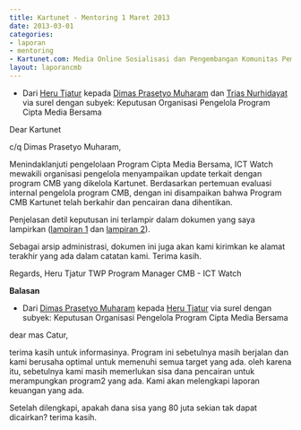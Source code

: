 ```yaml
---
title: Kartunet - Mentoring 1 Maret 2013
date: 2013-03-01
categories:
- laporan
- mentoring
- Kartunet.com: Media Online Sosialisasi dan Pengembangan Komunitas Pemuda dengan Disabilitas
layout: laporancmb
---
```


* Dari [Heru Tjatur](http://wiki.ciptamedia.org/wiki/Heru_Tjatur) kepada [Dimas Prasetyo Muharam](http://wiki.ciptamedia.org/wiki/Dimas_Prasetyo_Muharam) dan [Trias Nurhidayat](http://wiki.ciptamedia.org/wiki/Trias_Nurhidayat) via surel dengan subyek: Keputusan Organisasi Pengelola Program Cipta Media Bersama

Dear Kartunet

c/q Dimas Prasetyo Muharam,

Menindaklanjuti pengelolaan Program Cipta Media Bersama, ICT Watch mewakili organisasi pengelola menyampaikan update terkait dengan program CMB yang dikelola Kartunet. Berdasarkan pertemuan evaluasi internal pengelola program CMB, dengan ini disampaikan bahwa Program CMB Kartunet telah berkahir dan pencairan dana dihentikan.

Penjelasan detil keputusan ini terlampir dalam dokumen yang saya lampirkan ([lampiran 1](http://ciptamedia.org/wiki/Berkas:Surat_ICT_Watch_utk_Kartunet_hal_1_dari_2_hal.png) dan [lampiran 2](http://ciptamedia.org/wiki/Berkas:Surat_ICT_Watch_utk_Kartunet_hal_2_dari_2_hal.png)).

Sebagai arsip administrasi, dokumen ini juga akan kami kirimkan ke alamat terakhir yang ada dalam catatan kami. Terima kasih.

  Regards,
  Heru Tjatur TWP
  Program Manager CMB - ICT Watch

**Balasan**

* Dari [Dimas Prasetyo Muharam](http://wiki.ciptamedia.org/wiki/Dimas_Prasetyo_Muharam) kepada [Heru Tjatur](http://wiki.ciptamedia.org/wiki/Heru_Tjatur) via surel dengan subyek: Keputusan Organisasi Pengelola Program Cipta Media Bersama

dear mas Catur,

terima kasih untuk informasinya. Program ini sebetulnya masih berjalan dan kami berusaha optimal 
untuk memenuhi semua target yang ada. oleh karena itu, sebetulnya kami masih memerlukan sisa dana 
pencairan untuk merampungkan program2 yang ada. Kami akan melengkapi laporan keuangan yang ada. 

Setelah dilengkapi, apakah dana sisa yang 80 juta sekian tak dapat dicairkan? terima kasih.

